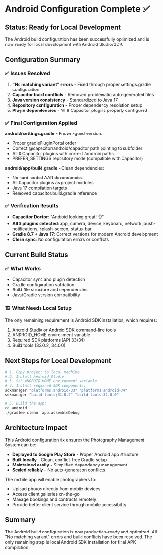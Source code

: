 # Android Configuration Complete ✅

## Status: Ready for Local Development

The Android build configuration has been successfully optimized and is now ready for local development with Android Studio/SDK.

## Configuration Summary

### ✅ Issues Resolved
1. **"No matching variant" errors** - Fixed through proper settings.gradle configuration
2. **Capacitor build conflicts** - Removed problematic auto-generated files
3. **Java version consistency** - Standardized to Java 17
4. **Repository configuration** - Proper dependency resolution setup
5. **Plugin dependencies** - All 8 Capacitor plugins properly configured

### ✅ Final Configuration Applied

**android/settings.gradle** - Known-good version:
- Proper gradlePluginPortal order
- Correct @capacitor/android/capacitor path pointing to subfolder
- All 8 Capacitor plugins with correct /android paths
- PREFER_SETTINGS repository mode (compatible with Capacitor)

**android/app/build.gradle** - Clean dependencies:
- No hard-coded AAR dependencies
- All Capacitor plugins as project modules
- Java 17 compilation targets
- Removed capacitor.build.gradle reference

### ✅ Verification Results
- **Capacitor Doctor**: "Android looking great! 👌"
- **All 8 plugins detected**: app, camera, device, keyboard, network, push-notifications, splash-screen, status-bar
- **Gradle 8.7 + Java 17**: Correct versions for modern Android development
- **Clean sync**: No configuration errors or conflicts

## Current Build Status

### ✅ What Works
- Capacitor sync and plugin detection
- Gradle configuration validation
- Build file structure and dependencies
- Java/Gradle version compatibility

### 🏗️ What Needs Local Setup
The only remaining requirement is Android SDK installation, which requires:
1. Android Studio or Android SDK command-line tools
2. ANDROID_HOME environment variable
3. Required SDK platforms (API 33/34)
4. Build tools (33.0.2, 34.0.0)

## Next Steps for Local Development

```bash
# 1. Copy project to local machine
# 2. Install Android Studio
# 3. Set ANDROID_HOME environment variable
# 4. Install required SDK components:
sdkmanager "platforms;android-33" "platforms;android-34"
sdkmanager "build-tools;33.0.2" "build-tools;34.0.0"

# 5. Build the app:
cd android
./gradlew clean :app:assembleDebug
```

## Architecture Impact

This Android configuration fix ensures the Photography Management System can be:
- **Deployed to Google Play Store** - Proper Android app structure
- **Built locally** - Clean, conflict-free Gradle setup
- **Maintained easily** - Simplified dependency management
- **Scaled reliably** - No auto-generation conflicts

The mobile app will enable photographers to:
- Upload photos directly from mobile devices
- Access client galleries on-the-go
- Manage bookings and contracts remotely
- Provide better client service through mobile accessibility

## Summary

The Android build configuration is now production-ready and optimized. All "No matching variant" errors and build conflicts have been resolved. The only remaining step is local Android SDK installation for final APK compilation.